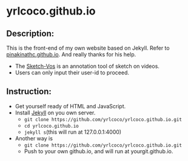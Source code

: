 # yrlcoco.github.io

## Description:
This is the front-end of my own website based on Jekyll. Refer to [pinakinathc.github.io](https://github.com/pinakinathc/pinakinathc.github.io).
And really thanks for his help.
- The [Sketch-Vos](https://yrlcoco.github.io/projects.html) is an annotation tool of sketch on videos.
- Users can only input their user-id to proceed.

## Instruction:
- Get yourself ready of HTML and JavaScript.
- Install [Jekyll](https://jekyllrb.com/) on you own server.
  - ```git clone https://github.com/yrlcoco/yrlcoco.github.io.git```
  - ```cd yrlcoco.github.io```
  - ```jekyll s```(this will run at 127.0.0.1:4000)
- Another way is 
  - ```git clone https://github.com/yrlcoco/yrlcoco.github.io.git```
  - Push to your own github.io, and will run at yourgit.github.io.
